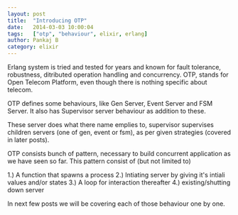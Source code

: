 ```yaml
---
layout: post
title:  "Introducing OTP"
date:   2014-03-03 10:00:04
tags:   ["otp", "behaviour", elixir, erlang]
author: Pankaj B
category: elixir
---
```


Erlang system is tried and tested for years and known for fault tolerance, robustness, ditributed operation handling and concurrency. OTP, stands for Open Telecom Platform, even though there is nothing specific about telecom.

OTP defines some behaviours, like Gen Server, Event Server and FSM Server. It also has Supervisor server behaviour as addition to these.

These server does what there name emplies to, supervisor supervises children servers (one of gen, event or fsm), as per given strategies (covered in later posts).

OTP consists bunch of pattern, necessary to build concurrent application as we have seen so far. This pattern consist of (but not limited to)

1.) A function that spawns a process
2.) Intiating server by giving it's intiali values and/or states
3.) A loop for interaction thereafter
4.) existing/shutting down server

In next few posts we will be covering each of those behaviour one by one.